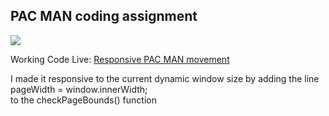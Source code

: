 ## PAC MAN coding assignment
![](https://media.giphy.com/media/A8NkSPltT13H2/giphy.gif)

Working Code Live: [Responsive PAC MAN movement](https://ajdxpro.github.io/pac-man/)

I made it responsive to the current dynamic window size by adding the line  pageWidth = window.innerWidth;  
to the checkPageBounds() function
